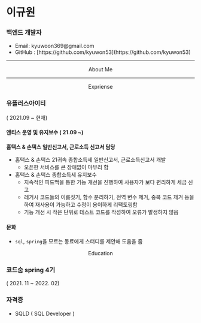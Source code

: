 # <b>이규원</b>
### 백엔드 개발자

<ul>
  <li>Email: kyuwoon369@gmail.com</li>
  <li>GitHub : [https://github.com/kyuwon53](https://github.com/kyuwon53)</li>
</ul>

---

<center>About Me</center>

---

<center>Expriense</center>
<div>

### 유플러스아이티 
( 2021.09 ~ 현재)

#### 엔티스 운영 및 유지보수 ( 21.09 ~)
**홈택스 & 손택스 일반신고서, 근로소득 신고서 담당**
- 홈택스 & 손택스 21귀속 종합소득세 일반신고서, 근로소득신고서 개발 
  - 오픈한 서비스를 큰 장애없이 마무리 함 
- 홈택스 & 손택스 종합소득세 유지보수 
  - 지속적인 피드백을 통한 기능 개선을 진행하여 사용자가 보다 편리하게 세금 신고
  - 레거시 코드들의 이름짓기, 함수 분리하기, 전역 변수 제거, 중복 코드 제거 등을 하여 재사용이 가능하고 수정이 용이하게 리팩토링함
  - 기능 개선 시 작은 단위로 테스트 코드를 작성하여 오류가 발생하지 않음 
#### 문화
- `sql`, `spring`을 모르는 동료에게 스터디를 제안해 도움을 줌 

</div>

<center>Education</center>

### 코드숨 spring 4기 
( 2021. 11 ~ 2022. 02)

### 자격증 
- SQLD ( SQL Developer )
